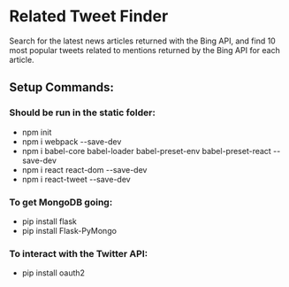 # Related Tweet Finder

Search for the latest news articles returned with the Bing API, and find 10 most popular tweets related to mentions returned by the Bing API for each article.



## Setup Commands:
### Should be run in the static folder: 
-   npm init
-   npm i webpack --save-dev
-	npm i babel-core babel-loader babel-preset-env babel-preset-react --save-dev
-	npm i react react-dom --save-dev
- 	npm i react-tweet --save-dev

### To get MongoDB going:
-	pip install flask
-	pip install Flask-PyMongo

### To interact with the Twitter API:
-	pip install oauth2



